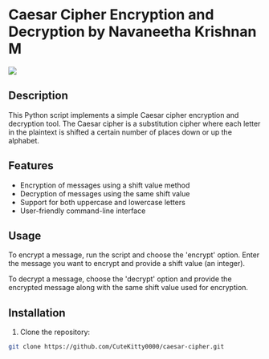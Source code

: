 # Caesar Cipher Encryption and Decryption by Navaneetha Krishnan M

![](https://github.com/CuteKitty0000/PRODIGY_CS_01/assets/144705877/2a3d2acf-dd89-4ac8-9ec2-f782d153332b)


## Description

This Python script implements a simple Caesar cipher encryption and decryption tool. The Caesar cipher is a substitution cipher where each letter in the plaintext is shifted a certain number of places down or up the alphabet.

## Features


- Encryption of messages using a shift value method
- Decryption of messages using the same shift value
- Support for both uppercase and lowercase letters
- User-friendly command-line interface

## Usage

To encrypt a message, run the script and choose the 'encrypt' option. Enter the message you want to encrypt and provide a shift value (an integer).

To decrypt a message, choose the 'decrypt' option and provide the encrypted message along with the same shift value used for encryption.

## Installation

1. Clone the repository:

```bash
git clone https://github.com/CuteKitty0000/caesar-cipher.git
